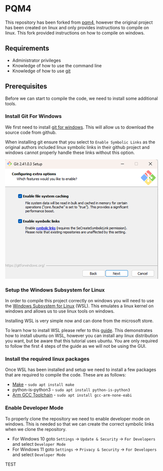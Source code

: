 # PQM4

This repository has been forked from [pqm4](https://github.com/mupq/pqm4), however the original project has been created on linux and only provides instructions to compile on linux. This fork provided instructions on how to compile on windows.

## Requirements

- Administrator privileges
- Knowledge of how to use the command line
- Knowledge of how to use [git](https://en.wikipedia.org/wiki/Git)

## Prerequisites

Before we can start to compile the code, we need to install some additional tools.

### Install Git For Windows

We first need to install [git for windows](https://gitforwindows.org/). This will allow us to download the source code from github.

When installing git ensure that you select to `Enable Symbolic Links` as the original authors included linux symbolic links in their github project and windows cannot properly handle these links without this option.

![Enable Symbolic Links](./Images/Symbolic-Links.png)

### Setup the Windows Subsystem for Linux

In order to compile this project correctly on windows you will need to use the [Windows Subsystem for Linux](https://en.wikipedia.org/wiki/Windows_Subsystem_for_Linux) (WSL). This emulates a linux kernel on windows and allows us to use linux tools on windows.

Installing WSL is very simple now and can done from the microsoft store.

To learn how to install WSL please refer to this [guide](https://ubuntu.com/tutorials/install-ubuntu-on-wsl2-on-windows-11-with-gui-support#1-overview). This demonstrates how to install ubuntu on WSL, however you can install any linux distribution you want, but be aware that this tutorial uses ubuntu. You are only required to follow the first 4 steps of the guide as we will not be using the GUI.

### Install the required linux packages

Once WSL has been installed and setup we need to install a few packages that are required to compile the code. These are as follows:

- [Make](https://en.wikipedia.org/wiki/Make_(software)) - `sudo apt install make`
- python-is-python3 - `sudo apt install python-is-python3`
- [Arm GCC Toolchain](https://developer.arm.com/Tools%20and%20Software/GNU%20Toolchain) - `sudo apt install gcc-arm-none-eabi`

### Enable Developer Mode

To properly clone the repository we need to enable developer mode on windows. This is needed so that we can create the correct symbolic links when we clone the repository.

- For Windows 10 goto `Settings` -> `Update & Security` -> `For Developers` and select `Developer Mode`
- For Windows 11 goto `Settings` -> `Privacy & Security` -> `For Developers` and select `Developer Mode`

TEST


